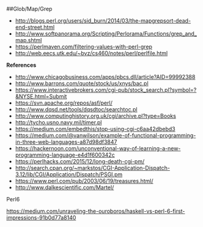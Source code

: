 ##Glob/Map/Grep
* http://blogs.perl.org/users/sid_burn/2014/03/the-mapgrepsort-dead-end-street.html
* http://www.softpanorama.org/Scripting/Perlorama/Functions/grep_and_map.shtml
* https://perlmaven.com/filtering-values-with-perl-grep
* http://web.eecs.utk.edu/~bvz/cs460/notes/perl/perlfile.html


**References**
* http://www.chicagobusiness.com/apps/pbcs.dll/article?AID=99992388
* http://www.barrons.com/quote/stock/us/xnys/bac.pl
* https://www.interactivebrokers.com/cgi-pub/stock_search.pl?symbol=?&NYSE.html=Submit
* https://svn.apache.org/repos/asf/perl/
* http://www.dqsd.net/tools/dqsdtoc/searchtoc.pl
* http://www.computinghistory.org.uk/cgi/archive.pl?type=Books
* http://tycho.usno.navy.mil/timer.pl
* https://medium.com/embedthis/stop-using-cgi-c6aa42dbebd3
* https://medium.com/@vanwilson/example-of-functional-programming-in-three-web-languages-a87d98df3847
* https://hackernoon.com/unconventional-way-of-learning-a-new-programming-language-e4d1f600342c
* https://perlhacks.com/2015/12/long-death-cgi-pm/
* http://search.cpan.org/~markstos/CGI-Application-Dispatch-3.12/lib/CGI/Application/Dispatch/PSGI.pm
* https://www.perl.com/pub/2003/06/19/treasures.html/
* http://www.dalkescientific.com/Martel/


Perl6

https://medium.com/unraveling-the-ouroboros/haskell-vs-perl-6-first-impressions-91b0d77a8140
